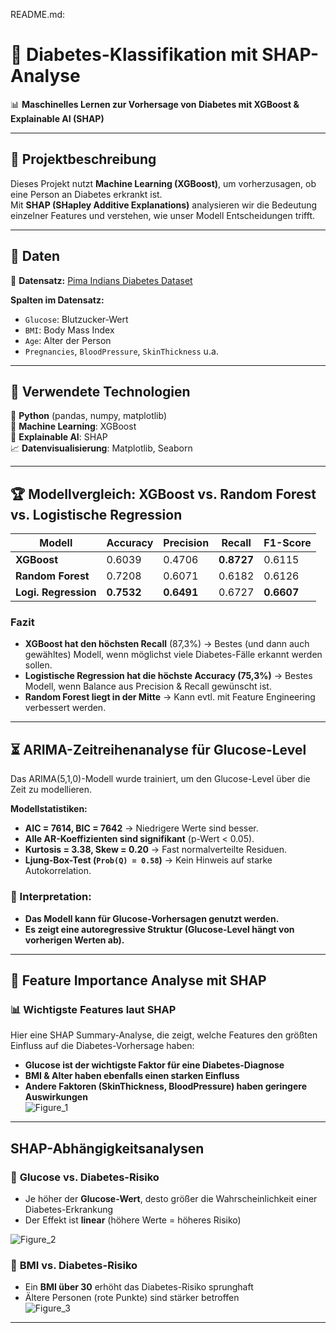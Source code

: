 
README.md:

# 🏥 Diabetes-Klassifikation mit SHAP-Analyse  

📊 **Maschinelles Lernen zur Vorhersage von Diabetes mit XGBoost & Explainable AI (SHAP)**  

---

## 🔹 **Projektbeschreibung**  
Dieses Projekt nutzt **Machine Learning (XGBoost)**, um vorherzusagen, ob eine Person an Diabetes erkrankt ist.  
Mit **SHAP (SHapley Additive Explanations)** analysieren wir die Bedeutung einzelner Features und verstehen, wie unser Modell Entscheidungen trifft.  

---

## 🔹 **Daten**  
📂 **Datensatz:** [Pima Indians Diabetes Dataset](https://www.kaggle.com/datasets/nancyalaswad90/review)  

**Spalten im Datensatz:**  
- `Glucose`: Blutzucker-Wert  
- `BMI`: Body Mass Index  
- `Age`: Alter der Person  
- `Pregnancies`, `BloodPressure`, `SkinThickness` u.a.  

---

## 🔹 **Verwendete Technologien**  
🐍 **Python** (pandas, numpy, matplotlib)  
🤖 **Machine Learning**: XGBoost  
🎯 **Explainable AI**: SHAP  
📈 **Datenvisualisierung**: Matplotlib, Seaborn  

---

## 🏆 Modellvergleich: XGBoost vs. Random Forest vs. Logistische Regression

| Modell                     | Accuracy| Precision |   Recall   | F1-Score|
|----------------------------|---------|-----------|------------|---------|
| **XGBoost**                | 0.6039  | 0.4706    | **0.8727** | 0.6115  |
| **Random Forest**          | 0.7208  | 0.6071    | 0.6182     | 0.6126  |
| **Logi. Regression**       |**0.7532**|**0.6491**| 0.6727     |**0.6607**|

### Fazit
- **XGBoost hat den höchsten Recall** (87,3%) → Bestes (und dann auch gewähltes) Modell, wenn möglichst viele Diabetes-Fälle erkannt werden sollen.  
- **Logistische Regression hat die höchste Accuracy (75,3%)** → Bestes Modell, wenn Balance aus Precision & Recall gewünscht ist.  
- **Random Forest liegt in der Mitte** → Kann evtl. mit Feature Engineering verbessert werden.  
---
## ⏳ ARIMA-Zeitreihenanalyse für Glucose-Level

Das ARIMA(5,1,0)-Modell wurde trainiert, um den Glucose-Level über die Zeit zu modellieren.

**Modellstatistiken:**
- **AIC = 7614, BIC = 7642** → Niedrigere Werte sind besser.
- **Alle AR-Koeffizienten sind signifikant** (p-Wert < 0.05).
- **Kurtosis = 3.38, Skew = 0.20** → Fast normalverteilte Residuen.
- **Ljung-Box-Test (`Prob(Q) = 0.58`)** → Kein Hinweis auf starke Autokorrelation.

### 📌 Interpretation:
- **Das Modell kann für Glucose-Vorhersagen genutzt werden.**
- **Es zeigt eine autoregressive Struktur (Glucose-Level hängt von vorherigen Werten ab).**
  
---

## 🔹 **Feature Importance Analyse mit SHAP**  
### 📊 **Wichtigste Features laut SHAP**  
Hier eine SHAP Summary-Analyse, die zeigt, welche Features den größten Einfluss auf die Diabetes-Vorhersage haben:  

- **Glucose ist der wichtigste Faktor für eine Diabetes-Diagnose**  
- **BMI & Alter haben ebenfalls einen starken Einfluss**  
- **Andere Faktoren (SkinThickness, BloodPressure) haben geringere Auswirkungen**  
![Figure_1](https://github.com/user-attachments/assets/fb4df2e0-9850-4e17-b586-d63661ef5c96)

---

## **SHAP-Abhängigkeitsanalysen**  
### 🔹 **Glucose vs. Diabetes-Risiko**  
- Je höher der **Glucose-Wert**, desto größer die Wahrscheinlichkeit einer Diabetes-Erkrankung  
- Der Effekt ist **linear** (höhere Werte = höheres Risiko)  

![Figure_2](https://github.com/user-attachments/assets/3fe9f36b-0631-493d-a4c3-fa08ea2084b5)
### 🔹 **BMI vs. Diabetes-Risiko**  
- Ein **BMI über 30** erhöht das Diabetes-Risiko sprunghaft  
- Ältere Personen (rote Punkte) sind stärker betroffen  
![Figure_3](https://github.com/user-attachments/assets/4ee3611b-b677-4ef2-b23a-7ab2e414b8e5)



---




